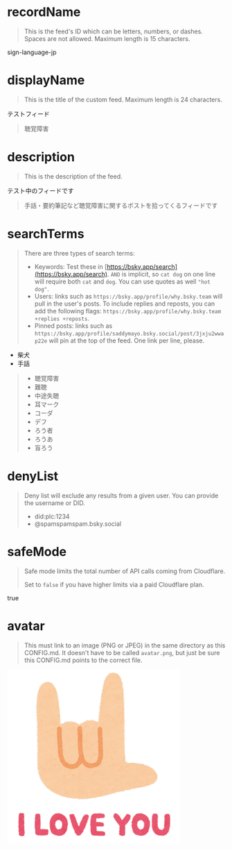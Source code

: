 
# recordName

> This is the feed's ID which can be letters, numbers, or dashes. Spaces are not allowed. Maximum length is 15 characters.

sign-language-jp

# displayName

> This is the title of the custom feed. Maximum length is 24 characters.

テストフィード
> 聴覚障害

# description

> This is the description of the feed.

テスト中のフィードです
> 手話・要約筆記など聴覚障害に関するポストを拾ってくるフィードです

# searchTerms

> There are three types of search terms:
>
> - Keywords: Test these in [https://bsky.app/search](https://bsky.app/search). `AND` is implicit, so `cat dog` on one line will require both `cat` and `dog`. You can use quotes as well `"hot dog"`.
> - Users: links such as `https://bsky.app/profile/why.bsky.team` will pull in the user's posts. To include replies and reposts, you can add the following flags: `https://bsky.app/profile/why.bsky.team +replies +reposts`.
> - Pinned posts: links such as `https://bsky.app/profile/saddymayo.bsky.social/post/3jxju2wwap22e` will pin at the top of the feed. One link per line, please.

- 柴犬
- 手話
> - 聴覚障害
> - 難聴
> - 中途失聴
> - 耳マーク
> - コーダ
> - デフ
> - ろう者
> - ろうあ
> - 盲ろう

# denyList

> Deny list will exclude any results from a given user. You can provide the username or DID.
>
> - did:plc:1234
> - @spamspamspam.bsky.social

# safeMode

> Safe mode limits the total number of API calls coming from Cloudflare.
>
> Set to `false` if you have higher limits via a paid Cloudflare plan.

true

# avatar

> This must link to an image (PNG or JPEG) in the same directory as this CONFIG.md. It doesn't have to be called `avatar.png`, but just be sure this CONFIG.md points to the correct file.

![](avatar.png)
